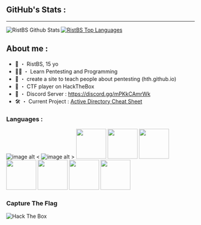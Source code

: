 ## GitHub's Stats :
---
<img align="left" alt="RistBS Github Stats" src="https://github-readme-stats.vercel.app/api?username=RistBS&show_icons=true&hide_border=true" />

<a href="https://github.com/RistBS/github-readme-stats"><img alt="RistBS Top Languages" src="https://github-readme-stats.vercel.app/api/top-langs/?username=RistBS&langs_count=9&count_private=true&layout=compact&theme=react&hide_border=true&bg_color=0D1117" /></a>

## About me :
- 💼 ・ RistBS, 15 yo
- 🏴‍☠️ ・ Learn Pentesting and Programming
- 📗 ・ create a site to teach people about pentesting (hth.github.io)
- 🚩 ・ CTF player on HackTheBox
- 🔌 ・ Discord Server : https://discord.gg/mPKkCAmrWk
- 🛠️ ・ Current Project : [Active Directory Cheat Sheet](https://github.com/RistBS/Active-directory-Cheat-sheet)

### Languages :
![image alt <](https://media.discordapp.net/attachments/713142876241920000/936585233371889694/0b849c72f38362fe12072a4916660013.png?width=80&height=80)
![image alt >](https://media.discordapp.net/attachments/713142876241920000/936599429648121916/1643370061028.png?width=80&height=80)
<img src="https://media.discordapp.net/attachments/713142876241920000/936585233124446228/R_1.png?" height="80px">
<img src="https://media.discordapp.net/attachments/713142876241920000/936587781071859772/HTML_5.png" height="80px">
<img src="https://media.discordapp.net/attachments/713142876241920000/936584764129955860/css3-logo-png-transparent.png" height="80px">
<img src="https://media.discordapp.net/attachments/713142876241920000/936584944682168370/powershell.png" height="80px">
<img src="https://media.discordapp.net/attachments/713142876241920000/936599430176575488/1643370025933.png" height="80px">
<img src="https://media.discordapp.net/attachments/713142876241920000/936599429912346684/1643370048673.png" height="80px">
<img src="https://media.discordapp.net/attachments/713142876241920000/936585032393437205/1200px-Python-logo-notext.svg.png" height="80px">

### Capture The Flag
<img src="http://www.hackthebox.eu/badge/image/444714" alt="Hack The Box">
</p>
